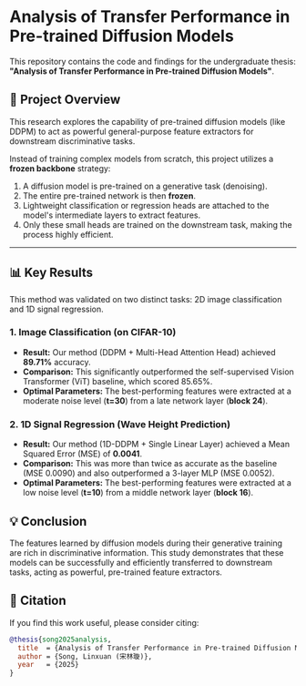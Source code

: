 # Analysis of Transfer Performance in Pre-trained Diffusion Models

This repository contains the code and findings for the undergraduate thesis: **"Analysis of Transfer Performance in Pre-trained Diffusion Models"**.

## 🚀 Project Overview

This research explores the capability of pre-trained diffusion models (like DDPM) to act as powerful general-purpose feature extractors for downstream discriminative tasks.

Instead of training complex models from scratch, this project utilizes a **frozen backbone** strategy:
1.  A diffusion model is pre-trained on a generative task (denoising).
2.  The entire pre-trained network is then **frozen**.
3.  Lightweight classification or regression heads are attached to the model's intermediate layers to extract features.
4.  Only these small heads are trained on the downstream task, making the process highly efficient.

---

## 📊 Key Results

This method was validated on two distinct tasks: 2D image classification and 1D signal regression.

### 1. Image Classification (on CIFAR-10)

* **Result:** Our method (DDPM + Multi-Head Attention Head) achieved **89.71%** accuracy.
* **Comparison:** This significantly outperformed the self-supervised Vision Transformer (ViT) baseline, which scored 85.65%.
* **Optimal Parameters:** The best-performing features were extracted at a moderate noise level (**t=30**) from a late network layer (**block 24**).

### 2. 1D Signal Regression (Wave Height Prediction)

* **Result:** Our method (1D-DDPM + Single Linear Layer) achieved a Mean Squared Error (MSE) of **0.0041**.
* **Comparison:** This was more than twice as accurate as the baseline (MSE 0.0090) and also outperformed a 3-layer MLP (MSE 0.0052).
* **Optimal Parameters:** The best-performing features were extracted at a low noise level (**t=10**) from a middle network layer (**block 16**).

## 💡 Conclusion

The features learned by diffusion models during their generative training are rich in discriminative information. This study demonstrates that these models can be successfully and efficiently transferred to downstream tasks, acting as powerful, pre-trained feature extractors.

## 📜 Citation

If you find this work useful, please consider citing:

```bibtex
@thesis{song2025analysis,
  title  = {Analysis of Transfer Performance in Pre-trained Diffusion Models (预训练扩散模型的迁移性能分析)},
  author = {Song, Linxuan (宋林璇)},
  year   = {2025}
}